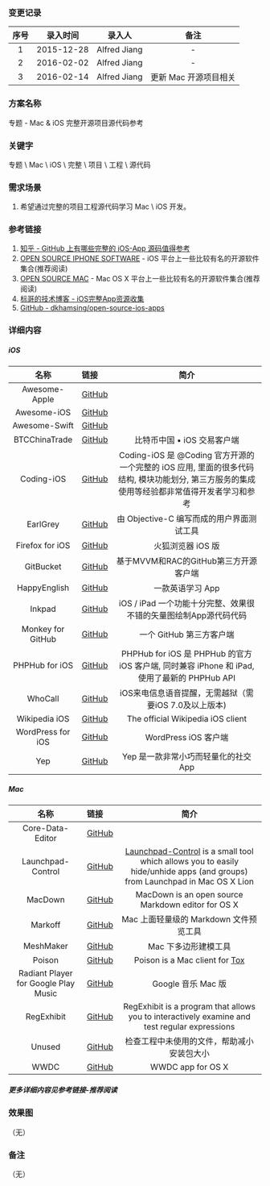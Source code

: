 ### 变更记录

| 序号 | 录入时间 | 录入人 | 备注 |
|:--------:|:--------:|:--------:|:--------:|
| 1 | 2015-12-28 | Alfred Jiang | - |
| 2 | 2016-02-02 | Alfred Jiang | - |
| 3 | 2016-02-14 | Alfred Jiang | 更新 Mac 开源项目相关 |

### 方案名称

专题 - Mac & iOS 完整开源项目源代码参考

### 关键字

专题 \ Mac \ iOS \ 完整 \ 项目 \ 工程 \ 源代码

### 需求场景

1. 希望通过完整的项目工程源代码学习 Mac \ iOS 开发。

### 参考链接

1. [知乎 - GitHub 上有哪些完整的 iOS-App 源码值得参考](http://www.zhihu.com/question/28518265?rf=28477097)
2. [OPEN SOURCE IPHONE SOFTWARE](http://opensourceiphonesoftware.com/) - iOS 平台上一些比较有名的开源软件集合(推荐阅读)
3. [OPEN SOURCE MAC](http://opensourcemac.org/) - Mac OS X 平台上一些比较有名的开源软件集合(推荐阅读)
4. [标哥的技术博客 - iOS完整App资源收集](http://www.henishuo.com/ios-app-fully-code/)
5. [GitHub - dkhamsing/open-source-ios-apps](https://github.com/dkhamsing/open-source-ios-apps)

### 详细内容

##### iOS

| 名称  | 链接  | 简介 |
|:------: |:------|:------:|
| Awesome-Apple | [GitHub](https://github.com/joeljfischer/awesome-apple) | |
| Awesome-iOS | [GitHub](https://github.com/vsouza/awesome-ios) | |
| Awesome-Swift | [GitHub](https://github.com/matteocrippa/awesome-swift) | |
| BTCChinaTrade | [GitHub](https://github.com/yfme/BTCChinaTrade) | 比特币中国 • iOS 交易客户端 |
| Coding-iOS | [GitHub](https://github.com/Coding/Coding-iOS) | Coding-iOS 是 @Coding 官方开源的一个完整的 iOS 应用, 里面的很多代码结构, 模块功能划分, 第三方服务的集成使用等经验都非常值得开发者学习和参考 |
| EarlGrey | [GitHub](https://github.com/google/EarlGrey) | 由 Objective-C 编写而成的用户界面测试工具 |
| Firefox for iOS | [GitHub](https://github.com/mozilla/firefox-ios) | 火狐浏览器 iOS 版 |
| GitBucket | [GitHub](https://github.com/leichunfeng/MVVMReactiveCocoa) | 基于MVVM和RAC的GitHub第三方开源客户端 |
| HappyEnglish | [GitHub](https://github.com/imtiger/HappyEnglish) | 一款英语学习 App |
| Inkpad | [GitHub](https://github.com/sprang/Inkpad) | iOS / iPad 一个功能十分完整、效果很不错的矢量图绘制App源代码代码 |
| Monkey for GitHub | [GitHub](https://github.com/coderyi/monkey) | 一个 GitHub 第三方客户端 |
| PHPHub for iOS | [GitHub](https://github.com/Aufree/phphub-ios) | PHPHub for iOS 是 PHPHub 的官方 iOS 客户端, 同时兼容 iPhone 和 iPad, 使用了最新的 PHPHub API |
| WhoCall | [GitHub](https://github.com/Quotation/WhoCall) | iOS来电信息语音提醒，无需越狱（需要iOS 7.0及以上版本) |
| Wikipedia iOS | [GitHub](https://github.com/wikimedia/wikipedia-ios) | The official Wikipedia iOS client |
| WordPress for iOS | [GitHub](https://github.com/wordpress-mobile/WordPress-iOS) | WordPress iOS 客户端 |
| Yep | [GitHub](https://github.com/CatchChat/Yep) | Yep 是一款非常小巧而轻量化的社交 App |

##### Mac

| 名称  | 链接  | 简介 |
|:------: |:------|:------:|
| Core-Data-Editor | [GitHub](https://github.com/aubb/Core-Data-Editor) | |
| Launchpad-Control | [GitHub](https://github.com/ChaosCoder/Launchpad-Control) | [Launchpad-Control](https://chaosspace.de/launchpad-control) is a small tool which allows you to easily hide/unhide apps (and groups) from Launchpad in Mac OS X Lion |
| MacDown | [GitHub](https://github.com/MacDownApp/macdown) | MacDown is an open source Markdown editor for OS X |
| Markoff | [GitHub](https://github.com/thoughtbot/Markoff) | Mac 上面轻量级的 Markdown 文件预览工具 |
| MeshMaker | [GitHub](https://github.com/filipkunc/MeshMaker) | Mac 下多边形建模工具 |
| Poison | [GitHub](https://github.com/stal888/Poison) | Poison is a Mac client for [Tox](https://github.com/irungentoo/toxcore)|
| Radiant Player for Google Play Music | [GitHub](https://github.com/radiant-player/radiant-player-mac) | Google 音乐 Mac 版 |
| RegExhibit | [GitHub](https://github.com/TeardropInc/RegExhibit) | RegExhibit is a program that allows you to interactively examine and test regular expressions |
| Unused | [GitHub](https://github.com/jeffhodnett/Unused) | 检查工程中未使用的文件，帮助减小安装包大小 |
| WWDC | [GitHub](https://github.com/insidegui/WWDC) | WWDC app for OS X |

##### 更多详细内容见参考链接-推荐阅读

### 效果图
（无）

### 备注
（无）
